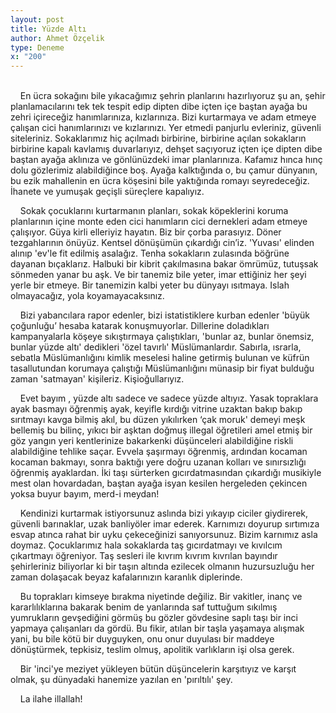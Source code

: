 ```yaml
---
layout: post
title: Yüzde Altı
author: Ahmet Özçelik
type: Deneme
x: "200"
---
```

<br/>
&nbsp;&nbsp;&nbsp;&nbsp;En ücra sokağını bile yıkacağımız şehrin planlarını hazırlıyoruz şu an, şehir planlamacılarını tek tek tespit edip dipten dibe içten içe baştan ayağa bu zehri içireceğiz hanımlarınıza, kızlarınıza. Bizi kurtarmaya ve adam etmeye çalışan cici hanımlarınızı ve kızlarınızı. Yer etmedi panjurlu evleriniz, güvenli siteleriniz. Sokaklarımız hiç açılmadı birbirine, birbirine açılan sokakların birbirine kapalı kavlamış duvarlarıyız, dehşet saçıyoruz içten içe dipten dibe baştan ayağa aklınıza ve gönlünüzdeki imar planlarınıza. Kafamız hınca hınç dolu gözlerimiz alabildiğince boş. Ayağa kalktığında o, bu çamur dünyanın, bu ezik mahallenin en ücra köşesini bile yaktığında romayı seyredeceğiz. İhanete ve yumuşak geçişli süreçlere kapalıyız.

&nbsp;&nbsp;&nbsp;&nbsp;Sokak çocuklarını kurtarmanın planları, sokak köpeklerini koruma planlarının içine monte eden cici hanımların cici dernekleri  adam etmeye çalışıyor. Güya kirli elleriyiz hayatın. Biz bir çorba parasıyız. Döner tezgahlarının önüyüz. Kentsel dönüşümün çıkardığı cin’iz. 'Yuvası' elinden alınıp 'ev'le fit edilmiş asalağız. Tenha sokakların zulasında böğrüne dayanan bıçaklarız. Halbuki bir kibrit çakılmasına bakar ömrümüz, tutuşsak sönmeden yanar bu aşk. Ve bir tanemiz bile yeter, imar ettiğiniz her şeyi yerle bir etmeye. Bir tanemizin kalbi yeter bu dünyayı  ısıtmaya. Islah olmayacağız, yola koyamayacaksınız.

&nbsp;&nbsp;&nbsp;&nbsp;Bizi yabancılara rapor edenler, bizi istatistiklere kurban edenler 'büyük çoğunluğu’ hesaba katarak konuşmuyorlar. Dillerine doladıkları kampanyalarla köşeye sıkıştırmaya çalıştıkları, 'bunlar az, bunlar önemsiz, bunlar yüzde altı' dedikleri 'özel tavırlı' Müslümanlardır. Sabırla, ısrarla, sebatla Müslümanlığını kimlik meselesi haline getirmiş bulunan ve küfrün tasallutundan korumaya çalıştığı Müslümanlığını münasip bir fiyat bulduğu zaman 'satmayan' kişileriz. Kişioğullarıyız. 

&nbsp;&nbsp;&nbsp;&nbsp;Evet bayım , yüzde altı sadece ve sadece yüzde altıyız. Yasak topraklara ayak basmayı öğrenmiş ayak, keyifle kırdığı vitrine uzaktan bakıp bakıp sırıtmayı kavga bilmiş akıl, bu düzen yıkılırken ‘çak moruk' demeyi meşk bellemiş bu bilinç, yıkıcı bir aşktan doğmuş illegal öğretileri amel etmiş bir göz yangın yeri kentlerinize bakarkenki düşünceleri alabildiğine riskli alabildiğine tehlike saçar. Evvela şaşırmayı öğrenmiş, ardından kocaman kocaman bakmayı, sonra baktığı yere doğru uzanan kolları ve sınırsızlığı öğrenmiş ayaklardan. İki taşı sürterken  gıcırdatmasından çıkardığı musikiyle mest olan hovardadan, baştan ayağa isyan kesilen hergeleden çekincen yoksa buyur bayım, merd-i meydan!

&nbsp;&nbsp;&nbsp;&nbsp;Kendinizi kurtarmak istiyorsunuz aslında bizi yıkayıp ciciler giydirerek, güvenli barınaklar, uzak banliyöler imar ederek. Karnımızı doyurup sırtımıza esvap atınca rahat bir uyku çekeceğinizi sanıyorsunuz. Bizim karnımız asla doymaz. Çocuklarımız hala sokaklarda taş gıcırdatmayı ve kıvılcım çıkartmayı öğreniyor. Taş sesleri ile kıvrım kıvrım kıvrılan bayındır şehirleriniz biliyorlar ki bir taşın altında ezilecek olmanın huzursuzluğu her zaman dolaşacak beyaz kafalarınızın karanlık diplerinde.

&nbsp;&nbsp;&nbsp;&nbsp;Bu toprakları kimseye bırakma niyetinde değiliz. Bir vakitler, inanç ve kararlılıklarına bakarak benim de yanlarında saf tuttuğum sıkılmış yumrukların gevşediğini görmüş bu gözler gövdesine saplı taşı bir inci yapmaya çalışanları da gördü. Bu fikir, atılan bir taşla yaşamaya alışmak yani, bu bile kötü bir duyguyken, onu onur duyulası bir maddeye dönüştürmek, tepkisiz, teslim olmuş, apolitik varlıkların işi olsa gerek.

&nbsp;&nbsp;&nbsp;&nbsp;Bir 'inci'ye meziyet yükleyen bütün düşüncelerin karşıtıyız ve karşıt olmak, şu dünyadaki hanemize yazılan en 'pırıltılı' şey.

&nbsp;&nbsp;&nbsp;&nbsp;La ilahe illallah!
